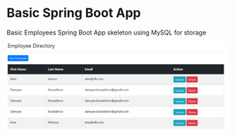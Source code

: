 # Basic Spring Boot App
Basic Employees Spring Boot App skeleton using MySQL for storage

![screenshot](src/main/resources/static/ss.png?raw=true)